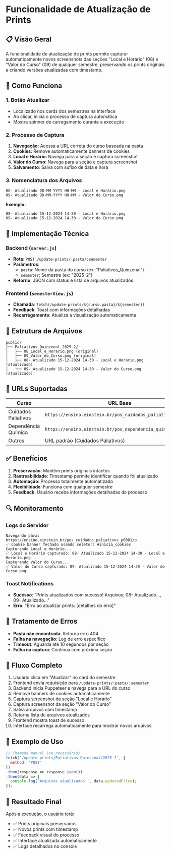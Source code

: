 # Funcionalidade de Atualização de Prints

## 📋 Visão Geral

A funcionalidade de atualização de prints permite capturar automaticamente novos screenshots das seções "Local e Horário" (08) e "Valor do Curso" (09) de qualquer semestre, preservando os prints originais e criando versões atualizadas com timestamp.

## 🚀 Como Funciona

### 1. **Botão Atualizar**
- Localizado nos cards dos semestres na interface
- Ao clicar, inicia o processo de captura automática
- Mostra spinner de carregamento durante a execução

### 2. **Processo de Captura**
1. **Navegação**: Acessa a URL correta do curso baseada na pasta
2. **Cookies**: Remove automaticamente banners de cookies
3. **Local e Horário**: Navega para a seção e captura screenshot
4. **Valor do Curso**: Navega para a seção e captura screenshot
5. **Salvamento**: Salva com sufixo de data e hora

### 3. **Nomenclatura dos Arquivos**
```
08- Atualizado DD-MM-YYYY HH-MM - Local e Horário.png
09- Atualizado DD-MM-YYYY HH-MM - Valor do Curso.png
```

**Exemplo:**
```
08- Atualizado 15-12-2024 14-30 - Local e Horário.png
09- Atualizado 15-12-2024 14-30 - Valor do Curso.png
```

## 🔧 Implementação Técnica

### Backend (`server.js`)
- **Rota**: `POST /update-prints/:pasta/:semester`
- **Parâmetros**: 
  - `pasta`: Nome da pasta do curso (ex: "Paliativos_Quinzenal")
  - `semester`: Semestre (ex: "2025-2")
- **Retorno**: JSON com status e lista de arquivos atualizados

### Frontend (`semesterView.js`)
- **Chamada**: `fetch(/update-prints/${curso.pasta}/${semester})`
- **Feedback**: Toast com informações detalhadas
- **Recarregamento**: Atualiza a visualização automaticamente

## 📁 Estrutura de Arquivos

```
public/
├── Paliativos_Quinzenal_2025-2/
│   ├── 08_Local_e_Horario.png (original)
│   ├── 09_Valor_do_Curso.png (original)
│   ├── 08- Atualizado 15-12-2024 14-30 - Local e Horário.png (atualizado)
│   └── 09- Atualizado 15-12-2024 14-30 - Valor do Curso.png (atualizado)
```

## 🎯 URLs Suportadas

| Curso | URL Base |
|-------|----------|
| Cuidados Paliativos | `https://ensino.einstein.br/pos_cuidados_paliativos_p0081/p` |
| Dependência Química | `https://ensino.einstein.br/pos_dependencia_quimica_p0082/p` |
| Outros | URL padrão (Cuidados Paliativos) |

## ✅ Benefícios

1. **Preservação**: Mantém prints originais intactos
2. **Rastreabilidade**: Timestamp permite identificar quando foi atualizado
3. **Automação**: Processo totalmente automatizado
4. **Flexibilidade**: Funciona com qualquer semestre
5. **Feedback**: Usuário recebe informações detalhadas do processo

## 🔍 Monitoramento

### Logs do Servidor
```
Navegando para: https://ensino.einstein.br/pos_cuidados_paliativos_p0081/p
✅ Cookie banner fechado usando seletor: #inicia_cookies
Capturando Local e Horário...
✅ Local e Horário capturado: 08- Atualizado 15-12-2024 14-30 - Local e Horário.png
Capturando Valor do Curso...
✅ Valor do Curso capturado: 09- Atualizado 15-12-2024 14-30 - Valor do Curso.png
```

### Toast Notifications
- **Sucesso**: "Prints atualizados com sucesso! Arquivos: 08- Atualizado..., 09- Atualizado..."
- **Erro**: "Erro ao atualizar prints: [detalhes do erro]"

## 🚨 Tratamento de Erros

- **Pasta não encontrada**: Retorna erro 404
- **Falha na navegação**: Log de erro específico
- **Timeout**: Aguarda até 10 segundos por seção
- **Falha na captura**: Continua com próxima seção

## 🔄 Fluxo Completo

1. Usuário clica em "Atualizar" no card do semestre
2. Frontend envia requisição para `/update-prints/:pasta/:semester`
3. Backend inicia Puppeteer e navega para a URL do curso
4. Remove banners de cookies automaticamente
5. Captura screenshot da seção "Local e Horário"
6. Captura screenshot da seção "Valor do Curso"
7. Salva arquivos com timestamp
8. Retorna lista de arquivos atualizados
9. Frontend mostra toast de sucesso
10. Interface recarrega automaticamente para mostrar novos arquivos

## 📝 Exemplo de Uso

```javascript
// Chamada manual (se necessário)
fetch('/update-prints/Paliativos_Quinzenal/2025-2', {
  method: 'POST'
})
.then(response => response.json())
.then(data => {
  console.log('Arquivos atualizados:', data.updatedFiles);
});
```

## 🎉 Resultado Final

Após a execução, o usuário terá:
- ✅ Prints originais preservados
- ✅ Novos prints com timestamp
- ✅ Feedback visual do processo
- ✅ Interface atualizada automaticamente
- ✅ Logs detalhados no console
